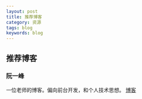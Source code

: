 ```yaml
---
layout: post
title: 推荐博客
category: 资源
tags: blog
keywords: blog
---
```


## 推荐博客

### 阮一峰
一位老师的博客。偏向前台开发，和个人技术思想。
[博客](http://www.ruanyifeng.com)